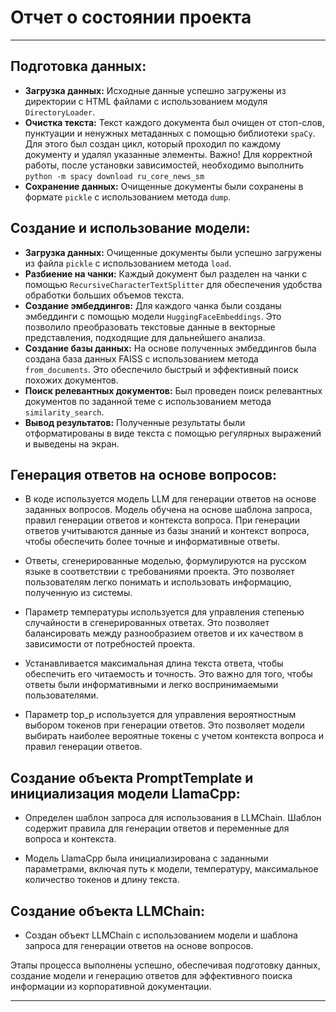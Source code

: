 # Отчет о состоянии проекта

---

## Подготовка данных:

- **Загрузка данных:** Исходные данные успешно загружены из директории с HTML файлами с использованием модуля `DirectoryLoader`.
- **Очистка текста:** Текст каждого документа был очищен от стоп-слов, пунктуации и ненужных метаданных с помощью библиотеки `spaCy`. Для этого был создан цикл, который проходил по каждому документу и удалял указанные элементы. Важно! Для корректной работы, после установки зависимостей, необходимо выполнить `python -m spacy download ru_core_news_sm`
- **Сохранение данных:** Очищенные документы были сохранены в формате `pickle` с использованием метода `dump`.

## Создание и использование модели:

- **Загрузка данных:** Очищенные документы были успешно загружены из файла `pickle` с использованием метода `load`.
- **Разбиение на чанки:** Каждый документ был разделен на чанки с помощью `RecursiveCharacterTextSplitter` для обеспечения удобства обработки больших объемов текста.
- **Создание эмбеддингов:** Для каждого чанка были созданы эмбеддинги с помощью модели `HuggingFaceEmbeddings`. Это позволило преобразовать текстовые данные в векторные представления, подходящие для дальнейшего анализа.
- **Создание базы данных:** На основе полученных эмбеддингов была создана база данных FAISS с использованием метода `from_documents`. Это обеспечило быстрый и эффективный поиск похожих документов.
- **Поиск релевантных документов:** Был проведен поиск релевантных документов по заданной теме с использованием метода `similarity_search`.
- **Вывод результатов:** Полученные результаты были отформатированы в виде текста с помощью регулярных выражений и выведены на экран.

## Генерация ответов на основе вопросов:

- В коде используется модель LLM для генерации ответов на основе заданных вопросов. Модель обучена на основе шаблона запроса, правил генерации ответов и контекста вопроса. При генерации ответов учитываются данные из базы знаний и контекст вопроса, чтобы обеспечить более точные и информативные ответы.

- Ответы, сгенерированные моделью, формулируются на русском языке в соответствии с требованиями проекта. Это позволяет пользователям легко понимать и использовать информацию, полученную из системы.

- Параметр температуры используется для управления степенью случайности в сгенерированных ответах. Это позволяет балансировать между разнообразием ответов и их качеством в зависимости от потребностей проекта.

- Устанавливается максимальная длина текста ответа, чтобы обеспечить его читаемость и точность. Это важно для того, чтобы ответы были информативными и легко воспринимаемыми пользователями.

- Параметр top_p используется для управления вероятностным выбором токенов при генерации ответов. Это позволяет модели выбирать наиболее вероятные токены с учетом контекста вопроса и правил генерации ответов.

## Создание объекта PromptTemplate и инициализация модели LlamaCpp:

- Определен шаблон запроса для использования в LLMChain. Шаблон содержит правила для генерации ответов и переменные для вопроса и контекста.

- Модель LlamaCpp была инициализирована с заданными параметрами, включая путь к модели, температуру, максимальное количество токенов и длину текста.

## Создание объекта LLMChain:

- Создан объект LLMChain с использованием модели и шаблона запроса для генерации ответов на основе вопросов.

Этапы процесса выполнены успешно, обеспечивая подготовку данных, создание модели и генерацию ответов для эффективного поиска информации из корпоративной документации.

---